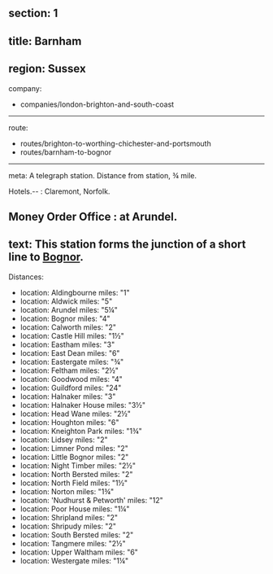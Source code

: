 section: 1
----
title: Barnham
----
region: Sussex
----
company:
- companies/london-brighton-and-south-coast
----
route:
- routes/brighton-to-worthing-chichester-and-portsmouth
- routes/barnham-to-bognor
----
meta: A telegraph station. Distance from station, ¾ mile.

Hotels.--
: Claremont, Norfolk.

Money Order Office
: at Arundel.
----
text: This station forms the junction of a short line to [Bognor](/stations/bognor).
----
Distances:

-
  location: Aldingbourne
  miles: "1"
-
  location: Aldwick
  miles: "5"
-
  location: Arundel
  miles: "5¼"
-
  location: Bognor
  miles: "4"
-
  location: Calworth
  miles: "2"
-
  location: Castle Hill
  miles: "1½"
-
  location: Eastham
  miles: "3"
-
  location: East Dean
  miles: "6"
-
  location: Eastergate
  miles: "¾"
-
  location: Feltham
  miles: "2½"
-
  location: Goodwood
  miles: "4"
-
  location: Guildford
  miles: "24"
-
  location: Halnaker
  miles: "3"
-
  location: Halnaker House
  miles: "3½"
-
  location: Head Wane
  miles: "2½"
-
  location: Houghton
  miles: "6"
-
  location: Kneighton Park
  miles: "1¾"
-
  location: Lidsey
  miles: "2"
-
  location: Limner Pond
  miles: "2"
-
  location: Little Bognor
  miles: "2"
-
  location: Night Timber
  miles: "2½"
-
  location: North Bersted
  miles: "2"
-
  location: North Field
  miles: "1½"
-
  location: Norton
  miles: "1¾"
-
  location: 'Nudhurst & Petworth'
  miles: "12"
-
  location: Poor House
  miles: "1¼"
-
  location: Shripland
  miles: "2"
-
  location: Shripudy
  miles: "2"
-
  location: South Bersted
  miles: "2"
-
  location: Tangmere
  miles: "2½"
-
  location: Upper Waltham
  miles: "6"
-
  location: Westergate
  miles: "1¼"
